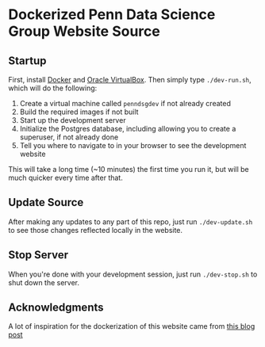 # Dockerized Penn Data Science Group Website Source

## Startup

First, install [Docker](https://docs.docker.com/install/) and [Oracle VirtualBox](https://www.virtualbox.org/). Then simply type `./dev-run.sh`, which will do the following:

1. Create a virtual machine called `penndsgdev` if not already created
2. Build the required images if not built
3. Start up the development server
4. Initialize the Postgres database, including allowing you to create a superuser, if not already done
5. Tell you where to navigate to in your browser to see the development website

This will take a long time (~10 minutes) the first time you run it, but will be much quicker every time after that.

## Update Source

After making any updates to any part of this repo, just run `./dev-update.sh` to see those changes reflected locally in the website.

## Stop Server

When you're done with your development session, just run `./dev-stop.sh` to shut down the server.

## Acknowledgments
A lot of inspiration for the dockerization of this website came from [this blog post](https://realpython.com/blog/python/django-development-with-docker-compose-and-machine/)
